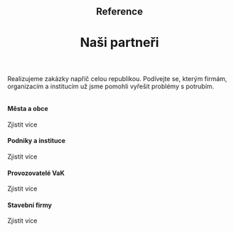 <header class="page-header page-header--centered">
    <h2 class="page-header__subtitle">Reference</h2>
    <h1 class="page-header__title">Naši partneři</h1>
</header>

<section class="page-paragraph">
    <main class="page-paragraph__content">
        <p class="page-paragraph__text">Realizujeme zakázky napříč celou republikou. Podívejte se, kterým firmám, organizacím a institucím už jsme pomohli vyřešit problémy s potrubím.</p>
    </main>
</section>

<section class="section section--wide section--centered">
    <div class="info-box info-box--image-left info-box--white info-box--image-small">
        <img class="info-box__img" src="/img/mesta_a_obce.jpg" alt=""/>
        <main class="info-box__content">
            <h4 class="info-box__content__header">Města a obce</h4>
            <p class="info-box__content__text"></p>
            <router-link to="/reference/mesta-a-obce" class="button button--white button--reference">Zjistit více</router-link>
        </main>
    </div>
    <div class="info-box info-box--image-right info-box--white info-box--image-small">
        <img class="info-box__img" src="/img/podniky_a_instituce.jpg" alt=""/>
        <main class="info-box__content">
            <h4 class="info-box__content__header">Podniky a instituce</h4>
            <p class="info-box__content__text"></p>
            <router-link to="/reference/podniky-a-instituce"  class="button button--white button--reference">Zjistit více</router-link>
        </main>
    </div>
    <div class="info-box info-box--image-left info-box--white info-box--image-small">
        <img class="info-box__img" src="/img/provozovatele_vak.jpg" alt=""/>
        <main class="info-box__content">
            <h4 class="info-box__content__header">Provozovatelé VaK</h4>
            <p class="info-box__content__text"></p>
            <router-link to="/reference/provozovatele-vak" class="button button--white button--reference">Zjistit více</router-link>
        </main>
    </div>
    <div class="info-box info-box--image-right info-box--white info-box--image-small">
        <img class="info-box__img" src="/img/stavebni_firmy.jpg" alt=""/>
        <main class="info-box__content">
            <h4 class="info-box__content__header">Stavební firmy</h4>
            <p class="info-box__content__text"></p>
            <router-link to="/reference/stavebni-firmy" class="button button--white button--reference">Zjistit více</router-link>
        </main>
    </div>
</section>

<!-- <BlogPreviewSection/> -->

<Contact/>